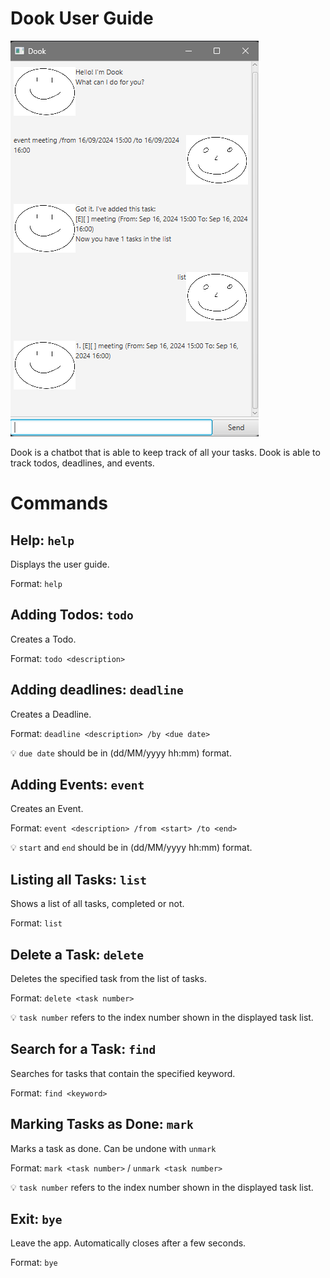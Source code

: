 # Dook User Guide

![Product Screenshot, creating an Event.](Ui.png)

Dook is a chatbot that is able to keep track of all your tasks.
Dook is able to track todos, deadlines, and events. 

# Commands

## Help: `help`
Displays the user guide.

Format: `help`

## Adding Todos: `todo`
Creates a Todo.

Format: `todo <description>`

## Adding deadlines: `deadline`
Creates a Deadline.

Format: `deadline <description> /by <due date>`

💡 `due date` should be in (dd/MM/yyyy hh:mm) format.

## Adding Events: `event`
Creates an Event. 

Format: `event <description> /from <start> /to <end>`

💡 `start` and `end` should be in (dd/MM/yyyy hh:mm) format. 

## Listing all Tasks: `list`
Shows a list of all tasks, completed or not.

Format: `list`

## Delete a Task: `delete`
Deletes the specified task from the list of tasks.

Format: `delete <task number>` 

💡 `task number` refers to the index number shown in the displayed task list.

## Search for a Task: `find`
Searches for tasks that contain the specified keyword.

Format: `find <keyword>`

## Marking Tasks as Done: `mark`
Marks a task as done. Can be undone with `unmark`

Format: `mark <task number>` / `unmark <task number>`

💡 `task number` refers to the index number shown in the displayed task list.

## Exit: `bye`
Leave the app. Automatically closes after a few seconds.

Format: `bye`
